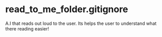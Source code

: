 # read_to_me_folder.gitignore
A.I that reads out loud to the user. Its helps the user to understand what there reading easier! 
